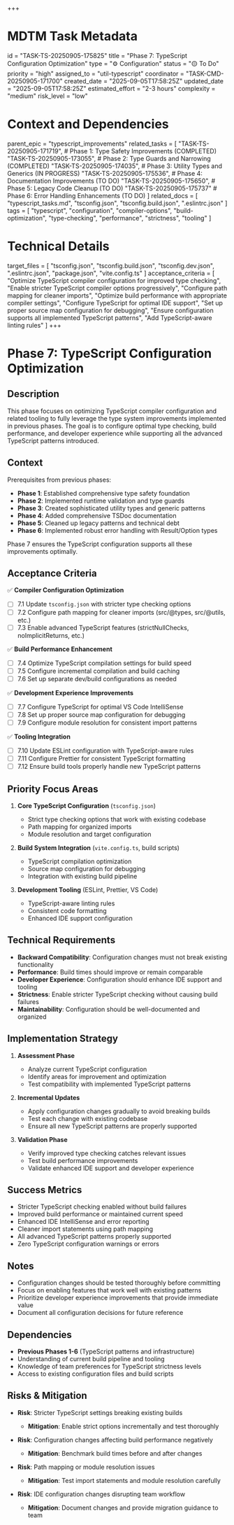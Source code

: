 +++
# MDTM Task Metadata
id = "TASK-TS-20250905-175825"
title = "Phase 7: TypeScript Configuration Optimization"
type = "⚙️ Configuration"
status = "🟡 To Do"
priority = "high"
assigned_to = "util-typescript"
coordinator = "TASK-CMD-20250905-171700"
created_date = "2025-09-05T17:58:25Z"
updated_date = "2025-09-05T17:58:25Z"
estimated_effort = "2-3 hours"
complexity = "medium"
risk_level = "low"

# Context and Dependencies
parent_epic = "typescript_improvements"
related_tasks = [
    "TASK-TS-20250905-171719", # Phase 1: Type Safety Improvements (COMPLETED)
    "TASK-TS-20250905-173055", # Phase 2: Type Guards and Narrowing (COMPLETED)
    "TASK-TS-20250905-174035", # Phase 3: Utility Types and Generics (IN PROGRESS)
    "TASK-TS-20250905-175536", # Phase 4: Documentation Improvements (TO DO)
    "TASK-TS-20250905-175650", # Phase 5: Legacy Code Cleanup (TO DO)
    "TASK-TS-20250905-175737"  # Phase 6: Error Handling Enhancements (TO DO)
]
related_docs = [
    "typescript_tasks.md",
    "tsconfig.json",
    "tsconfig.build.json",
    ".eslintrc.json"
]
tags = [
    "typescript", "configuration", "compiler-options", "build-optimization", 
    "type-checking", "performance", "strictness", "tooling"
]

# Technical Details
target_files = [
    "tsconfig.json",
    "tsconfig.build.json",
    "tsconfig.dev.json",
    ".eslintrc.json",
    "package.json",
    "vite.config.ts"
]
acceptance_criteria = [
    "Optimize TypeScript compiler configuration for improved type checking",
    "Enable stricter TypeScript compiler options progressively",
    "Configure path mapping for cleaner imports",
    "Optimize build performance with appropriate compiler settings",
    "Configure TypeScript for optimal IDE support",
    "Set up proper source map configuration for debugging",
    "Ensure configuration supports all implemented TypeScript patterns",
    "Add TypeScript-aware linting rules"
]
+++

# Phase 7: TypeScript Configuration Optimization

## Description

This phase focuses on optimizing TypeScript compiler configuration and related tooling to fully leverage the type system improvements implemented in previous phases. The goal is to configure optimal type checking, build performance, and developer experience while supporting all the advanced TypeScript patterns introduced.

## Context

Prerequisites from previous phases:
- **Phase 1**: Established comprehensive type safety foundation
- **Phase 2**: Implemented runtime validation and type guards
- **Phase 3**: Created sophisticated utility types and generic patterns
- **Phase 4**: Added comprehensive TSDoc documentation
- **Phase 5**: Cleaned up legacy patterns and technical debt
- **Phase 6**: Implemented robust error handling with Result/Option types

Phase 7 ensures the TypeScript configuration supports all these improvements optimally.

## Acceptance Criteria

✅ **Compiler Configuration Optimization**
- [ ] 7.1 Update `tsconfig.json` with stricter type checking options
- [ ] 7.2 Configure path mapping for cleaner imports (src/@types, src/@utils, etc.)
- [ ] 7.3 Enable advanced TypeScript features (strictNullChecks, noImplicitReturns, etc.)

✅ **Build Performance Enhancement**
- [ ] 7.4 Optimize TypeScript compilation settings for build speed
- [ ] 7.5 Configure incremental compilation and build caching
- [ ] 7.6 Set up separate dev/build configurations as needed

✅ **Development Experience Improvements**
- [ ] 7.7 Configure TypeScript for optimal VS Code IntelliSense
- [ ] 7.8 Set up proper source map configuration for debugging
- [ ] 7.9 Configure module resolution for consistent import patterns

✅ **Tooling Integration**
- [ ] 7.10 Update ESLint configuration with TypeScript-aware rules
- [ ] 7.11 Configure Prettier for consistent TypeScript formatting
- [ ] 7.12 Ensure build tools properly handle new TypeScript patterns

## Priority Focus Areas

1. **Core TypeScript Configuration** (`tsconfig.json`)
   - Strict type checking options that work with existing codebase
   - Path mapping for organized imports
   - Module resolution and target configuration

2. **Build System Integration** (`vite.config.ts`, build scripts)
   - TypeScript compilation optimization
   - Source map configuration for debugging
   - Integration with existing build pipeline

3. **Development Tooling** (ESLint, Prettier, VS Code)
   - TypeScript-aware linting rules
   - Consistent code formatting
   - Enhanced IDE support configuration

## Technical Requirements

- **Backward Compatibility**: Configuration changes must not break existing functionality
- **Performance**: Build times should improve or remain comparable
- **Developer Experience**: Configuration should enhance IDE support and tooling
- **Strictness**: Enable stricter TypeScript checking without causing build failures
- **Maintainability**: Configuration should be well-documented and organized

## Implementation Strategy

1. **Assessment Phase**
   - Analyze current TypeScript configuration
   - Identify areas for improvement and optimization
   - Test compatibility with implemented TypeScript patterns

2. **Incremental Updates**
   - Apply configuration changes gradually to avoid breaking builds
   - Test each change with existing codebase
   - Ensure all new TypeScript patterns are properly supported

3. **Validation Phase**
   - Verify improved type checking catches relevant issues
   - Test build performance improvements
   - Validate enhanced IDE support and developer experience

## Success Metrics

- Stricter TypeScript checking enabled without build failures
- Improved build performance or maintained current speed
- Enhanced IDE IntelliSense and error reporting
- Cleaner import statements using path mapping
- All advanced TypeScript patterns properly supported
- Zero TypeScript configuration warnings or errors

## Notes

- Configuration changes should be tested thoroughly before committing
- Focus on enabling features that work well with existing patterns
- Prioritize developer experience improvements that provide immediate value
- Document all configuration decisions for future reference

## Dependencies

- **Previous Phases 1-6** (TypeScript patterns and infrastructure)
- Understanding of current build pipeline and tooling
- Knowledge of team preferences for TypeScript strictness levels
- Access to existing configuration files and build scripts

## Risks & Mitigation

- **Risk**: Stricter TypeScript settings breaking existing builds
  - **Mitigation**: Enable strict options incrementally and test thoroughly

- **Risk**: Configuration changes affecting build performance negatively
  - **Mitigation**: Benchmark build times before and after changes

- **Risk**: Path mapping or module resolution issues
  - **Mitigation**: Test import statements and module resolution carefully

- **Risk**: IDE configuration changes disrupting team workflow
  - **Mitigation**: Document changes and provide migration guidance to team
